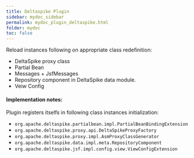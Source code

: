 ```yaml
---
title: Deltaspike Plugin
sidebar: mydoc_sidebar
permalink: mydoc_plugin_deltaspike.html
folder: mydoc
toc: false
---
```

Reload instances following on appropriate class redefinition:

* DeltaSpike proxy class
* Partial Bean
* Messages + JsfMessages
* Repository component in DeltaSpike data module.
* Veiw Config

#### Implementation notes:
Plugin registers itselfs in following class instances initialization:

* `org.apache.deltaspike.partialbean.impl.PartialBeanBindingExtension`
* `org.apache.deltaspike.proxy.api.DeltaSpikeProxyFactory`
* `org.apache.deltaspike.proxy.impl.AsmProxyClassGenerator`
* `org.apache.deltaspike.data.impl.meta.RepositoryComponent`
* `org.apache.deltaspike.jsf.impl.config.view.ViewConfigExtension`

